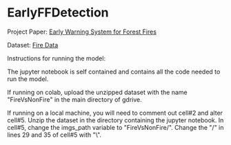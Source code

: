 # EarlyFFDetection

Project Paper: [Early Warning System for Forest Fires](https://fuchsia-trista-8.tiiny.site)

Dataset: [Fire Data](https://drive.google.com/drive/folders/10hAIYH9TE9Vvt2EVEdxqg144zhGFqf8x?usp=share_link)

Instructions for running the model:

The jupyter notebook is self contained and contains all the code needed to run the model. 

If running on colab, upload the unzipped dataset with the name "FireVsNonFire" in the main directory of gdrive. 

If running on a local machine, you will need to comment out cell#2 and alter cell#5. Unzip the dataset in the directory containing the jupyter notebook. In cell#5, change the imgs_path variable to "FireVsNonFire/". Change the "/" in lines 29 and 35 of cell#5 with "\\".
		
	
	
